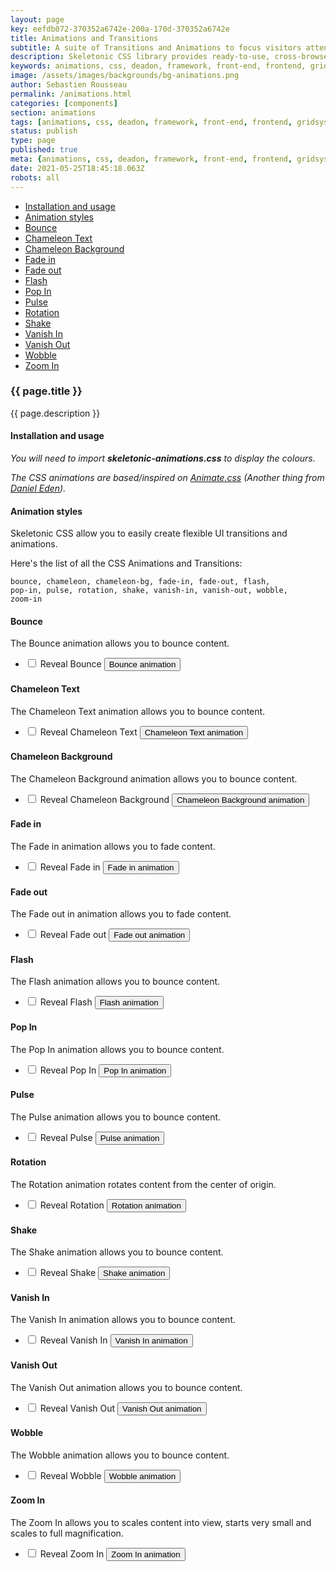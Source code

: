 ```yaml
---
layout: page
key: eefdb072-370352a6742e-200a-170d-370352a6742e
title: Animations and Transitions
subtitle: A suite of Transitions and Animations to focus visitors attention on what's important.
description: Skeletonic CSS library provides ready-to-use, cross-browser transitions, transformations, and animations.
keywords: animations, css, deadon, framework, front-end, frontend, gridsystem, lightweight, mobile-first, modern, responsive, semantic, skeletonic, skeletonic.css, style-agnostic
image: /assets/images/backgrounds/bg-animations.png
author: Sebastien Rousseau
permalink: /animations.html
categories: [components]
section: animations
tags: [animations, css, deadon, framework, front-end, frontend, gridsystem, lightweight, mobile-first, modern, responsive, semantic, skeletonic, skeletonic.css, style-agnostic]
status: publish
type: page
published: true
meta: {animations, css, deadon, framework, front-end, frontend, gridsystem, lightweight, mobile-first, modern, responsive, semantic, skeletonic, skeletonic.css, style-agnostic}
date: 2021-05-25T18:45:18.063Z
robots: all
---
```

<!-- Animations -->
<section class="grid-flex text-left">
    <div class="flex-4">
        <nav class="nav-page" aria-label="{{page.title}} Navigation"> 
            <ul class="nav"> 
                <li><a href="#{{'Installation and usage' | downcase | replace: ' ', '-' }}">Installation and usage</a></li>
                <li><a href="#{{'Animation styles' | downcase | replace: ' ', '-' }}">Animation styles</a></li>
                <li><a href="#{{'Bounce' | downcase | replace: ' ', '-' }}">Bounce</a></li>
                <li><a href="#{{'Chameleon Text' | downcase | replace: ' ', '-' }}">Chameleon Text</a></li>
                <li><a href="#{{'Chameleon Background' | downcase | replace: ' ', '-' }}">Chameleon Background</a></li>
                <li><a href="#{{'Fade in' | downcase | replace: ' ', '-' }}">Fade in</a></li>
                <li><a href="#{{'Fade out' | downcase | replace: ' ', '-' }}">Fade out</a></li>
                <li><a href="#{{'Flash' | downcase | replace: ' ', '-' }}">Flash</a></li>
                <li><a href="#{{'Pop In' | downcase | replace: ' ', '-' }}">Pop In</a></li>
                <li><a href="#{{'Pulse' | downcase | replace: ' ', '-' }}">Pulse</a></li>
                <li><a href="#{{'Rotation' | downcase | replace: ' ', '-' }}">Rotation</a></li>
                <li><a href="#{{'Shake' | downcase | replace: ' ', '-' }}">Shake</a></li>
                <li><a href="#{{'Vanish In' | downcase | replace: ' ', '-' }}">Vanish In</a></li>
                <li><a href="#{{'Vanish Out' | downcase | replace: ' ', '-' }}">Vanish Out</a></li>
                <li><a href="#{{'Wobble' | downcase | replace: ' ', '-' }}">Wobble</a></li>
                <li><a href="#{{'Zoom In' | downcase | replace: ' ', '-' }}">Zoom In</a></li>                
            </ul> 
        </nav>
    </div>
    <div class="flex-8" markdown="1"> 

### {{ page.title }}
{{ page.description }}

#### Installation and usage

<em>You will need to import <strong>skeletonic-animations.css</strong> to display the colours.</em>

<em>The CSS animations are based/inspired on <a href="https://daneden.github.io/animate.css/">Animate.css</a> (Another thing from <a href="//daneden.me">Daniel Eden</a>).</em>

#### Animation styles

Skeletonic CSS allow you to easily create flexible UI transitions and animations.

Here's the list of all the CSS Animations and Transitions:

<code>bounce, chameleon, chameleon-bg, fade-in, fade-out, flash, pop-in, pulse, rotation, shake, vanish-in, vanish-out, wobble, zoom-in</code>

#### Bounce

The Bounce animation allows you to bounce content.

<ul class="disc" id="bounce">
  <li>
    <label>
        <input type="checkbox" name="bounce[]">
        Reveal Bounce
    </label>    
    <button class="bounce button primary padding-2">Bounce animation</button>
  </li>
</ul>

#### Chameleon Text

The Chameleon Text animation allows you to bounce content.

<ul class="disc" id="chameleon">
  <li>
    <label>
        <input type="checkbox" name="chameleon[]">
        Reveal Chameleon Text
    </label>    
    <button class="chameleon link">Chameleon Text animation</button>
  </li>
</ul>

#### Chameleon Background

The Chameleon Background animation allows you to bounce content.

<ul class="disc" id="chameleon-bg">
  <li>
    <label>
        <input type="checkbox" name="chameleon-bg[]">
        Reveal Chameleon Background
    </label>    
    <button class="chameleon-bg link">Chameleon Background animation</button>
  </li>
</ul>         

#### Fade in

The Fade in animation allows you to fade content.

<ul class="disc" id="fade-in">
  <li>
    <label>
        <input type="checkbox" name="fade-in[]">
        Reveal Fade in
    </label>
    <button class="fade-in button primary padding-2">Fade in animation</button>
  </li>
</ul>

#### Fade out

The Fade out in animation allows you to fade content.

<ul class="disc" id="fade-out">
  <li>
    <label>
        <input type="checkbox" name="fade-out[]">
        Reveal Fade out
    </label>    
    <button class="fade-out button primary padding-2">Fade out animation</button>
  </li>
</ul>

#### Flash

The Flash animation allows you to bounce content.

<ul class="disc" id="flash">
  <li>
    <label>
        <input type="checkbox" name="flash[]">
        Reveal Flash
    </label>    
    <button class="flash button primary padding-2">Flash animation</button>
  </li>
</ul>

#### Pop In

The Pop In animation allows you to bounce content.

<ul class="disc" id="pop-in">
  <li>
    <label>
        <input type="checkbox" name="pop-in[]">
        Reveal Pop In
    </label>    
    <button class="pop-in button primary padding-2">Pop In animation</button>
  </li>
</ul>

#### Pulse

The Pulse animation allows you to bounce content.

<ul class="disc" id="pulse">
  <li>
    <label>
        <input type="checkbox" name="pulse[]">
        Reveal Pulse
    </label>    
    <button class="pulse button primary padding-2">Pulse animation</button>
  </li>
</ul>

#### Rotation

The Rotation animation rotates content from the center of origin.

<ul class="disc" id="rotation">
  <li>
    <label>
        <input type="checkbox" name="rotation[]">
        Reveal Rotation
    </label>    
    <button class="rotation button primary padding-2">Rotation animation</button>
  </li>
</ul>

#### Shake

The Shake animation allows you to bounce content.

<ul class="disc" id="shake">
  <li>
    <label>
        <input type="checkbox" name="shake[]">
        Reveal Shake
    </label>    
    <button class="shake button primary padding-2">Shake animation</button>
  </li>
</ul>

#### Vanish In

The Vanish In animation allows you to bounce content.

<ul class="disc" id="vanish-in">
  <li>
    <label>
        <input type="checkbox" name="vanish-in[]">
        Reveal Vanish In
    </label>    
    <button class="vanish-in button primary padding-2">Vanish In animation</button>
  </li>
</ul>

#### Vanish Out

The Vanish Out animation allows you to bounce content.

<ul class="disc" id="vanish-out">
  <li>
    <label>
        <input type="checkbox" name="vanish-out[]">
        Reveal Vanish Out
    </label>    
    <button class="vanish-out button primary padding-2">Vanish Out animation</button>
  </li>
</ul>

#### Wobble

The Wobble animation allows you to bounce content.

<ul class="disc" id="wobble">
  <li>
    <label>
        <input type="checkbox" name="wobble[]">
        Reveal Wobble
    </label>    
    <button class="wobble button primary padding-2">Wobble animation</button>
  </li>
</ul>

#### Zoom In

The Zoom In allows you to scales content into view, starts very small and scales to full magnification.

<ul class="disc" id="zoom-in">
  <li>
    <label>
        <input type="checkbox" name="zoom-in[]">
        Reveal Zoom In
    </label>    
    <button class="zoom-in button primary padding-2">Zoom In animation</button>
  </li>
</ul>
</div>            
</section>

<!-- End Animations -->